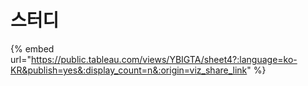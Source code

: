 # 스터디

{% embed url="https://public.tableau.com/views/YBIGTA/sheet4?:language=ko-KR&publish=yes&:display_count=n&:origin=viz_share_link" %}
